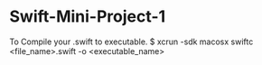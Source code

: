 # Swift-Mini-Project-1
To Compile your .swift to executable.
$ xcrun -sdk macosx swiftc <file_name>.swift -o <executable_name>
